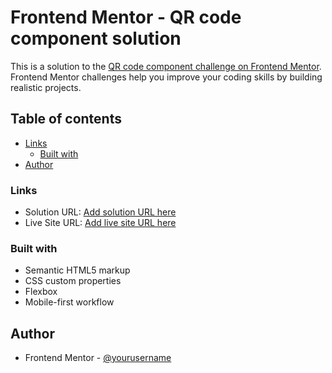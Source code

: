 # Frontend Mentor - QR code component solution

This is a solution to the [QR code component challenge on Frontend Mentor](https://www.frontendmentor.io/challenges/qr-code-component-iux_sIO_H). Frontend Mentor challenges help you improve your coding skills by building realistic projects. 

## Table of contents


- [Links](#links)
  - [Built with](#built-with)
- [Author](#author)


### Links

- Solution URL: [Add solution URL here](https://github.com/Eleyinmi/QR-code-component.git)
- Live Site URL: [Add live site URL here](https://eleyinmi.github.io/QR-code-component/)



### Built with

- Semantic HTML5 markup
- CSS custom properties
- Flexbox
- Mobile-first workflow



## Author
- Frontend Mentor - [@yourusername](https://www.frontendmentor.io/profile/Eleyinmi)




